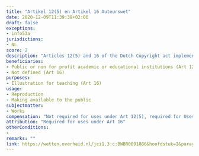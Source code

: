 ```yaml
---
title: "Artikel 12(5) en Artikel 16 Auteurswet"
date: 2020-12-09T11:39:39+02:00 
draft: false
exceptions:
- info53a
jurisdictions:
- NL
score: 2
description: "Articles 12(5) and 16 of the Dutch Copyright act implement the the European exception contained in Art 5(3)a of the InfoSoc Directive. Article 16 allows reproductions and communications to the public for illustration for teaching. Article 12(5) allows in classroom use by public or not-for profit institutions as long as the use is part of a curriculum or justified by an academic purpose." 
beneficiaries:
- Public or non for profit academic or educational institutions (Art 12(5))
- Not defined (Art 16)
purposes: 
- Illustration for teaching (Art 16)
usage:
- Reproduction
- Making available to the public
subjectmatter:
- Works
compensation: "Not required for uses under Art 12(5), required for Uses under Art 16"
attribution: "Required for uses under Art 16"
otherConditions: 
- 
remarks: ""
link: https://wetten.overheid.nl/jci1.3:c:BWBR0001886&hoofdstuk=I&paragraaf=6&artikel=16&z=2018-10-11&g=2018-10-11
---
```

